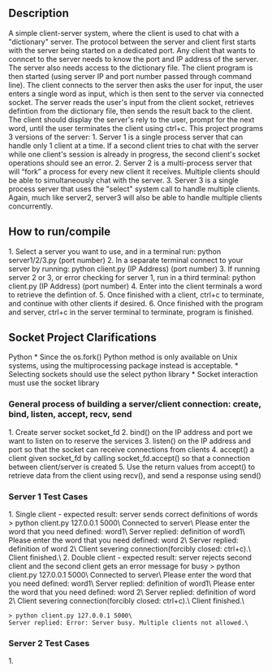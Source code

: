 <h2>Description</h2>
A simple client-server system, where the client is used to chat with a "dictionary" server. The protocol between the server and client first starts with the server being started on a dedicated port. Any client that wants to conncet to the server needs to know the port and IP address of the server. The server also needs access to the dictionary file. The client program is then started (using server IP and port number passed through command line). The client connects to the server then asks the user for input, the user enters a single word as input, which is then sent to the server via connected socket. The server reads the user's input from the client socket, retrieves defintion from the dictionary file, then sends the result back to the client. The client should display the server's rely to the user, prompt for the next word, until the user terminates the client using ctrl+c. This project programs 3 versions of the server:
1. Server 1 is a single process server that can handle only 1 client at a time. If a second client tries to chat with the server while one client's session is already in progress, the second client's socket operations should see an error.
2. Server 2 is a multi-process server that will “fork” a process for every new client it receives. Multiple clients should be able to simultaneously chat with the server.
3. Server 3 is a single process server that uses the "select" system call to handle multiple clients. Again, much like server2, server3 will also be able to handle multiple clients concurrently.

<h2>How to run/compile</h2>
1. Select a server you want to use, and in a terminal run:      python server1/2/3.py (port number)
2. In a separate terminal connect to your server by running:    python client.py (IP Address) (port number) 
3. If running server 2 or 3, or error checking for server 1, run in a third terminal: python client.py (IP Address) (port number) 
4. Enter into the client terminals a word to retrieve the defintion of.
5. Once finished with a client, ctrl+c to terminate, and continue with other clients if desired.
6. Once finished with the program and server, ctrl+c in the server terminal to terminate, program is finished.

<h2>Socket Project Clarifications</h2>
Python
* Since the os.fork() Python method is only available on Unix systems, using the multiprocessing package instead is acceptable.
* Selecting sockets should use the select python library
* Socket interaction must use the socket library

<h3>General process of building a server/client connection: create, bind, listen, accept, recv, send</h3>
1. Create server socket socket_fd
2. bind() on the IP address and port we want to listen on to reserve the services
3. listen() on the IP address and port so that the socket can receive connections from clients
4. accept() a client given socket_fd by calling socket_fd.accept() so that a connection between client/server is created
5. Use the return values from accept() to retrieve data from the client using recv(), and send a response using send()

<h3>Server 1 Test Cases</h3>
1. Single client - expected result: server sends correct definitions of words
    > python client.py 127.0.0.1 5000\
    Connected to server\
    Please enter the word that you need defined: word1\
    Server replied: definition of word1\
    Please enter the word that you need defined: word 2\
    Server replied: definition of word 2\
    Client severing connection(forcibly closed: ctrl+c).\
    Client finished.\
2. Double client - expected result: server rejects second client and the second client gets an error message for busy
    > python client.py 127.0.0.1 5000\
    Connected to server\
    Please enter the word that you need defined: word1\
    Server replied: definition of word1\
    Please enter the word that you need defined: word 2\
    Server replied: definition of word 2\
    Client severing connection(forcibly closed: ctrl+c).\
    Client finished.\

    > python client.py 127.0.0.1 5000\
    Server replied: Error: Server busy. Multiple clients not allowed.\

<h3>Server 2 Test Cases</h3>
1. 

